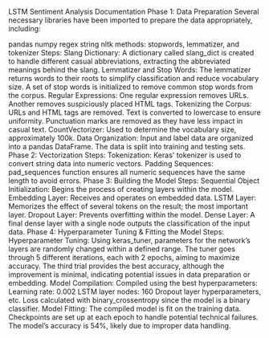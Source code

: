 LSTM Sentiment Analysis Documentation
Phase 1: Data Preparation
Several necessary libraries have been imported to prepare the data appropriately, including:

pandas
numpy
regex
string
nltk methods: stopwords, lemmatizer, and tokenizer
Steps:
Slang Dictionary: A dictionary called slang_dict is created to handle different casual abbreviations, extracting the abbreviated meanings behind the slang.
Lemmatizer and Stop Words:
The lemmatizer returns words to their roots to simplify classification and reduce vocabulary size.
A set of stop words is initialized to remove common stop words from the corpus.
Regular Expressions:
One regular expression removes URLs.
Another removes suspiciously placed HTML tags.
Tokenizing the Corpus:
URLs and HTML tags are removed.
Text is converted to lowercase to ensure uniformity.
Punctuation marks are removed as they have less impact in casual text.
CountVectorizer:
Used to determine the vocabulary size, approximately 100k.
Data Organization:
Input and label data are organized into a pandas DataFrame.
The data is split into training and testing sets.
Phase 2: Vectorization
Steps:
Tokenization:
Keras' tokenizer is used to convert string data into numeric vectors.
Padding Sequences:
pad_sequences function ensures all numeric sequences have the same length to avoid errors.
Phase 3: Building the Model
Steps:
Sequential Object Initialization:
Begins the process of creating layers within the model.
Embedding Layer:
Receives and operates on embedded data.
LSTM Layer:
Memorizes the effect of several tokens on the result; the most important layer.
Dropout Layer:
Prevents overfitting within the model.
Dense Layer:
A final dense layer with a single node outputs the classification of the input data.
Phase 4: Hyperparameter Tuning & Fitting the Model
Steps:
Hyperparameter Tuning:
Using keras_tuner, parameters for the network’s layers are randomly changed within a defined range.
The tuner goes through 5 different iterations, each with 2 epochs, aiming to maximize accuracy.
The third trial provides the best accuracy, although the improvement is minimal, indicating potential issues in data preparation or embedding.
Model Compilation:
Compiled using the best hyperparameters:
Learning rate: 0.002
LSTM layer nodes: 160
Dropout layer hyperparameters, etc.
Loss calculated with binary_crossentropy since the model is a binary classifier.
Model Fitting:
The compiled model is fit on the training data.
Checkpoints are set up at each epoch to handle potential technical failures.
The model’s accuracy is 54%, likely due to improper data handling.
